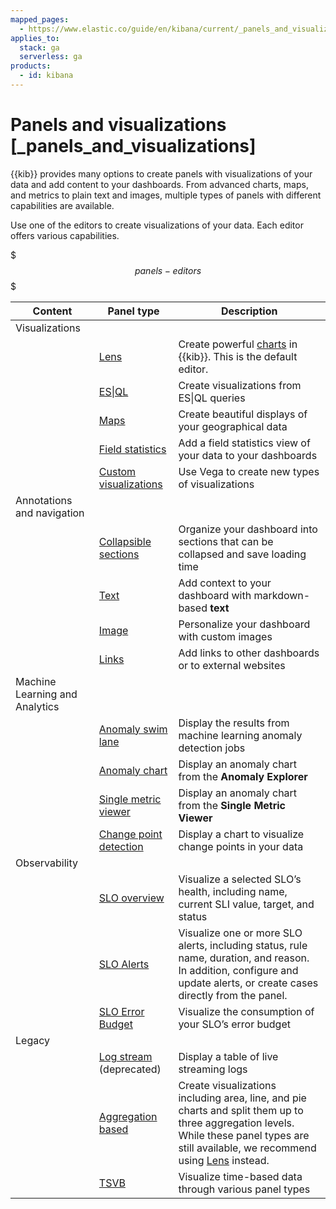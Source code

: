 ```yaml
---
mapped_pages:
  - https://www.elastic.co/guide/en/kibana/current/_panels_and_visualizations.html
applies_to:
  stack: ga
  serverless: ga
products:
  - id: kibana
---
```


# Panels and visualizations [_panels_and_visualizations]

{{kib}} provides many options to create panels with visualizations of your data and add content to your dashboards. From advanced charts, maps, and metrics to plain text and images, multiple types of panels with different capabilities are available.

Use one of the editors to create visualizations of your data. Each editor offers various capabilities.

$$$panels-editors$$$

| **Content** | **Panel type** | **Description** |
| --- | --- | --- |
| Visualizations | | |
|  | [Lens](visualize/lens.md) | Create powerful [charts](visualize/supported-chart-types.md) in {{kib}}. This is the default editor. |
|  | [ES&#124;QL](/explore-analyze/query-filter/languages/esql-kibana.md) | Create visualizations from ES&#124;QL queries |
|  | [Maps](visualize/maps.md) | Create beautiful displays of your geographical data |
|  | [Field statistics](visualize/field-statistics.md) | Add a field statistics view of your data to your dashboards |
|  | [Custom visualizations](visualize/custom-visualizations-with-vega.md) | Use Vega to create new types of visualizations |
| Annotations and navigation | | |
|  | [Collapsible sections](dashboards/arrange-panels.md#collapsible-sections) | Organize your dashboard into sections that can be collapsed and save loading time |
|  | [Text](visualize/text-panels.md) | Add context to your dashboard with markdown-based **text** |
|  | [Image](visualize/image-panels.md) | Personalize your dashboard with custom images |
|  | [Links](visualize/link-panels.md) | Add links to other dashboards or to external websites |
| Machine Learning and Analytics | | |
|  | [Anomaly swim lane](machine-learning/machine-learning-in-kibana/xpack-ml-anomalies.md) | Display the results from machine learning anomaly detection jobs |
|  | [Anomaly chart](machine-learning/machine-learning-in-kibana/xpack-ml-anomalies.md) | Display an anomaly chart from the **Anomaly Explorer** |
|  | [Single metric viewer](machine-learning/machine-learning-in-kibana/xpack-ml-anomalies.md) | Display an anomaly chart from the **Single Metric Viewer** |
|  | [Change point detection](machine-learning/machine-learning-in-kibana/xpack-ml-aiops.md#change-point-detection) | Display a chart to visualize change points in your data |
| Observability | | |
|  | [SLO overview](/solutions/observability/incident-management/service-level-objectives-slos.md) | Visualize a selected SLO’s health, including name, current SLI value, target, and status |
|  | [SLO Alerts](/solutions/observability/incident-management/service-level-objectives-slos.md) | Visualize one or more SLO alerts, including status, rule name, duration, and reason. In addition, configure and update alerts, or create cases directly from the panel. |
|  | [SLO Error Budget](/solutions/observability/incident-management/service-level-objectives-slos.md) | Visualize the consumption of your SLO’s error budget |
| Legacy | | |
|  | [Log stream](/solutions/observability/logs.md) (deprecated) | Display a table of live streaming logs |
|  | [Aggregation based](visualize/legacy-editors/aggregation-based.md) | Create visualizations including area, line, and pie charts and split them up to three aggregation levels. While these panel types are still available, we recommend using [Lens](visualize/lens.md) instead. |
|  | [TSVB](visualize/legacy-editors/tsvb.md) | Visualize time-based data through various panel types |

